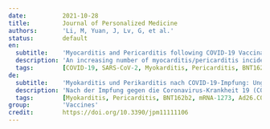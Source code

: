 ```yaml
---
date:          2021-10-28
title:         Journal of Personalized Medicine
authors:       'Li, M, Yuan, J, Lv, G, et al.'
status:        default
en:
  subtitle:    'Myocarditis and Pericarditis following COVID-19 Vaccination: Inequalities in Age and Vaccine Types'
  description: 'An increasing number of myocarditis/pericarditis incidences has been reported after coronavirus disease-19 (COVID-19) vaccination in adolescents and young adults. This study was designed to investigate the incidence rate of—and risk for—myocarditis and pericarditis following COVID-19 vaccination in the United States according to age and vaccine type. This study used the Vaccine Adverse Events Reporting System (VAERS) from 11 December 2020 to 13 August 2021. A population-based data mining approach was performed based on the reporting odds ratio (ROR). Adverse events of myocarditis and pericarditis following COVID-19 vaccination were rare, with an incidence rate of 5.98 (95% CI = 5.73–6.24) cases per million doses administered. The incidence rate was higher in adolescents and after the administration of the second dose of messenger RNA (mRNA) vaccines. Overall, two mRNA vaccines were significantly associated with increased risks for myocarditis/pericarditis (mRNA-1273 (Moderna): ROR = 2.91, 95% CI = 2.21–3.83; BNT162b2 (Pfizer–BioNTech): ROR = 5.37, 95% CI = 4.10–7.04) compared to all other vaccines from VAERS. The viral vector vaccine of Ad26.COV2.S (Janssen) was not associated with signals of myocarditis/pericarditis (ROR = 1.39; 95% CI = 0.99–1.97). This study found increased risks for myocarditis/pericarditis following mRNA COVID-19 vaccines. For patients at high risk for myocarditis/pericarditis or with myocardial injuries, the viral vector vaccine may be an alternative for consideration.'
  tags:        [COVID-19, SARS-CoV-2, Myokarditis, Pericarditis, BNT162b2, mRNA-1273, Ad26.COV2.S]
de:
  subtitle:    'Myokarditis und Perikarditis nach COVID-19-Impfung: Ungleichheiten bei Alter und Impfstofftypen'
  description: 'Nach der Impfung gegen die Coronavirus-Krankheit 19 (COVID-19) bei Jugendlichen und jungen Erwachsenen wurde über eine steigende Zahl von Fällen von Myokarditis/Perikarditis berichtet. In dieser Studie sollte die Inzidenzrate und das Risiko für Myokarditis und Perikarditis nach einer COVID-19-Impfung in den Vereinigten Staaten in Abhängigkeit von Alter und Impfstofftyp untersucht werden. Für diese Studie wurde das Vaccine Adverse Events Reporting System (VAERS) vom 11. Dezember 2020 bis zum 13. August 2021 genutzt. Es wurde ein bevölkerungsbezogener Data-Mining-Ansatz auf der Grundlage des Meldequotienten (ROR) durchgeführt. Unerwünschte Ereignisse wie Myokarditis und Perikarditis nach der COVID-19-Impfung waren selten, mit einer Inzidenzrate von 5,98 (95% CI = 5,73-6,24) Fällen pro Million verabreichter Dosen. Die Inzidenzrate war bei Jugendlichen und nach der Verabreichung der zweiten Dosis von Boten-RNA-Impfstoffen (mRNA) höher. Insgesamt waren zwei mRNA-Impfstoffe signifikant mit einem erhöhten Risiko für Myokarditis/Perikarditis verbunden (mRNA-1273 (Moderna): ROR = 2,91, 95% CI = 2,21-3,83; BNT162b2 (Pfizer-BioNTech): ROR = 5,37, 95% CI = 4,10-7,04) im Vergleich zu allen anderen Impfstoffen aus VAERS. Der virale Vektorimpfstoff Ad26.COV2.S (Janssen) wurde nicht mit Signalen von Myokarditis/Perikarditis in Verbindung gebracht (ROR = 1,39; 95% CI = 0,99-1,97). Diese Studie ergab ein erhöhtes Risiko für Myokarditis/Perikarditis nach mRNA-COVID-19-Impfstoffen. Für Patienten mit einem hohen Myokarditis-/Perikarditis-Risiko oder mit Myokardverletzungen könnte der virale Vektorimpfstoff eine in Betracht zu ziehende Alternative darstellen.' 
  tags:        [Myokarditis, Pericarditis, BNT162b2, mRNA-1273, Ad26.COV2.S]
group:         'Vaccines'
credit:        https://doi.org/10.3390/jpm11111106
---
```

